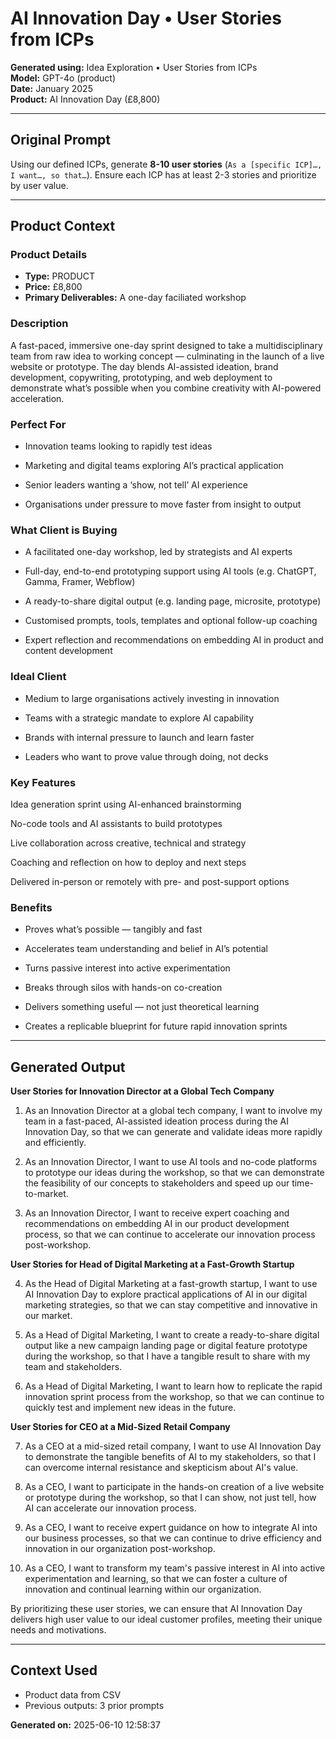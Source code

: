 # AI Innovation Day • User Stories from ICPs

**Generated using:** Idea Exploration • User Stories from ICPs  
**Model:** GPT-4o (product)  
**Date:** January 2025  
**Product:** AI Innovation Day (£8,800)

---

## Original Prompt
Using our defined ICPs, generate **8-10 user stories** (`As a [specific ICP]…, I want…, so that…`). Ensure each ICP has at least 2-3 stories and prioritize by user value.

---

## Product Context

### **Product Details**
- **Type:** PRODUCT
- **Price:** £8,800
- **Primary Deliverables:** A one-day faciliated workshop

### **Description**
A fast-paced, immersive one-day sprint designed to take a multidisciplinary team from raw idea to working concept — culminating in the launch of a live website or prototype. The day blends AI-assisted ideation, brand development, copywriting, prototyping, and web deployment to demonstrate what’s possible when you combine creativity with AI-powered acceleration.

### **Perfect For**
- Innovation teams looking to rapidly test ideas

- Marketing and digital teams exploring AI’s practical application

- Senior leaders wanting a ‘show, not tell’ AI experience

- Organisations under pressure to move faster from insight to output

### **What Client is Buying**
- A facilitated one-day workshop, led by strategists and AI experts

- Full-day, end-to-end prototyping support using AI tools (e.g. ChatGPT, Gamma, Framer, Webflow)

- A ready-to-share digital output (e.g. landing page, microsite, prototype)

- Customised prompts, tools, templates and optional follow-up coaching

- Expert reflection and recommendations on embedding AI in product and content development

### **Ideal Client**
- Medium to large organisations actively investing in innovation

- Teams with a strategic mandate to explore AI capability

- Brands with internal pressure to launch and learn faster

- Leaders who want to prove value through doing, not decks

### **Key Features**
Idea generation sprint using AI-enhanced brainstorming

No-code tools and AI assistants to build prototypes

Live collaboration across creative, technical and strategy 

Coaching and reflection on how to deploy and next steps 

Delivered in-person or remotely with pre- and post-support options

### **Benefits**
- Proves what’s possible — tangibly and fast

- Accelerates team understanding and belief in AI’s potential

- Turns passive interest into active experimentation

- Breaks through silos with hands-on co-creation

- Delivers something useful — not just theoretical learning

- Creates a replicable blueprint for future rapid innovation sprints

---

## Generated Output

**User Stories for Innovation Director at a Global Tech Company**

1. As an Innovation Director at a global tech company, I want to involve my team in a fast-paced, AI-assisted ideation process during the AI Innovation Day, so that we can generate and validate ideas more rapidly and efficiently.

2. As an Innovation Director, I want to use AI tools and no-code platforms to prototype our ideas during the workshop, so that we can demonstrate the feasibility of our concepts to stakeholders and speed up our time-to-market.

3. As an Innovation Director, I want to receive expert coaching and recommendations on embedding AI in our product development process, so that we can continue to accelerate our innovation process post-workshop.

**User Stories for Head of Digital Marketing at a Fast-Growth Startup**

4. As the Head of Digital Marketing at a fast-growth startup, I want to use AI Innovation Day to explore practical applications of AI in our digital marketing strategies, so that we can stay competitive and innovative in our market.

5. As a Head of Digital Marketing, I want to create a ready-to-share digital output like a new campaign landing page or digital feature prototype during the workshop, so that I have a tangible result to share with my team and stakeholders.

6. As a Head of Digital Marketing, I want to learn how to replicate the rapid innovation sprint process from the workshop, so that we can continue to quickly test and implement new ideas in the future.

**User Stories for CEO at a Mid-Sized Retail Company**

7. As a CEO at a mid-sized retail company, I want to use AI Innovation Day to demonstrate the tangible benefits of AI to my stakeholders, so that I can overcome internal resistance and skepticism about AI's value.

8. As a CEO, I want to participate in the hands-on creation of a live website or prototype during the workshop, so that I can show, not just tell, how AI can accelerate our innovation process.

9. As a CEO, I want to receive expert guidance on how to integrate AI into our business processes, so that we can continue to drive efficiency and innovation in our organization post-workshop.

10. As a CEO, I want to transform my team's passive interest in AI into active experimentation and learning, so that we can foster a culture of innovation and continual learning within our organization. 

By prioritizing these user stories, we can ensure that AI Innovation Day delivers high user value to our ideal customer profiles, meeting their unique needs and motivations.

---

## Context Used
- Product data from CSV
- Previous outputs: 3 prior prompts

**Generated on:** 2025-06-10 12:58:37
